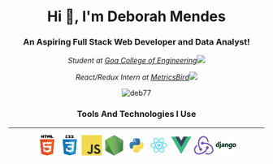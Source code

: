 <h1 align="center">Hi 👋, I'm Deborah Mendes</h1>
<h3 align="center">An Aspiring Full Stack Web Developer and Data Analyst!</h3>
<p align="center"><em>Student at <a href=http://www.gec.ac.in/">Goa College of Engineering</a></em><img src="https://media.giphy.com/media/fYSnHlufseco8Fh93Z/giphy.gif" width="30"></p>
<p align="center"><em>React/Redux Intern at <a href="https://metricsbird.com/">MetricsBird</a></em><img src="https://media.giphy.com/media/WUlplcMpOCEmTGBtBW/giphy.gif" width="30/">
</p>	
<p align="center"><img  src="https://github-readme-stats.vercel.app/api?username=deb77&show_icons=true&count_private=true" alt="deb77" /></p>
<h3 align="center">Tools And Technologies I Use</h3>
  
---

<p align="center">
  <img width="40" src="https://raw.githubusercontent.com/github/explore/80688e429a7d4ef2fca1e82350fe8e3517d3494d/topics/html/html.png"/>
  <img width="40" src="https://raw.githubusercontent.com/github/explore/80688e429a7d4ef2fca1e82350fe8e3517d3494d/topics/css/css.png"/>
  <img width="40" src="https://raw.githubusercontent.com/github/explore/80688e429a7d4ef2fca1e82350fe8e3517d3494d/topics/javascript/javascript.png"/>
  <img width="40" src="https://raw.githubusercontent.com/github/explore/80688e429a7d4ef2fca1e82350fe8e3517d3494d/topics/nodejs/nodejs.png"/>
  <img width="40" src="https://raw.githubusercontent.com/github/explore/80688e429a7d4ef2fca1e82350fe8e3517d3494d/topics/python/python.png"/>
  <img width="40" src="https://raw.githubusercontent.com/github/explore/80688e429a7d4ef2fca1e82350fe8e3517d3494d/topics/react/react.png"/>
  <img width="40" src="https://raw.githubusercontent.com/github/explore/80688e429a7d4ef2fca1e82350fe8e3517d3494d/topics/vue/vue.png"/>
  <img width="40" src="https://raw.githubusercontent.com/github/explore/80688e429a7d4ef2fca1e82350fe8e3517d3494d/topics/redux/redux.png"/>
  <img width="40" src="https://raw.githubusercontent.com/github/explore/80688e429a7d4ef2fca1e82350fe8e3517d3494d/topics/django/django.png"/>
</p>
